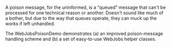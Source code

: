 A poison message, for the uninformed, is a "queued" message that can't be processed for one technical reason or another.  Doesn't sound like much of a bother, but due to the way that queues operate, they can muck up the works if left unhandled. 

The WebJobsPoisonDemo demonstrates (a) an improved poison-message handling scheme and (b) a set of easy-to-use WebJobs helper classes. 